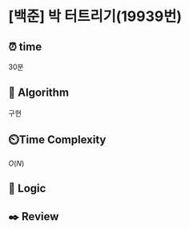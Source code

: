 # [백준]  박 터트리기(19939번)

## ⏰  **time**

30분

## :pushpin: **Algorithm**

구현

## ⏲️**Time Complexity**

$O(N)$

## :round_pushpin: **Logic**

## :black_nib: **Review**

```

```
